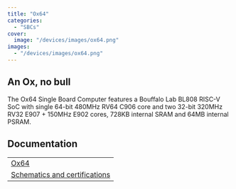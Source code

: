 ```yaml
---
title: "Ox64"
categories: 
  - "SBCs"
cover: 
  image: "/devices/images/ox64.png"
images:
  - "/devices/images/ox64.png"
---
```


## An Ox, no bull

The Ox64 Single Board Computer features a Bouffalo Lab BL808 RISC-V SoC with single 64-bit 480MHz RV64 C906 core and two 32-bit 320MHz RV32 E907 + 150MHz E902 cores, 728KB internal SRAM and 64MB internal PSRAM.

## Documentation

|     |
| --- |
| [Ox64](/documentation/Ox64/) |
| [Schematics and certifications](/documentation/Ox64/Further_information/Schematics_and_certifications/) |
